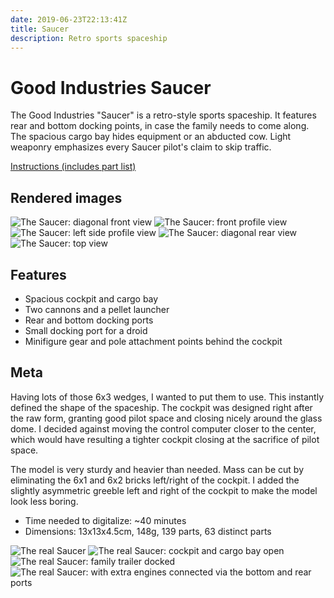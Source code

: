 ```yaml
---
date: 2019-06-23T22:13:41Z
title: Saucer
description: Retro sports spaceship
---
```


# Good Industries Saucer

The Good Industries "Saucer" is a retro-style sports spaceship.
It features rear and bottom docking points, in case the family needs to come along.
The spacious cargo bay hides equipment or an abducted cow.
Light weaponry emphasizes every Saucer pilot's claim to skip traffic.

[Instructions (includes part list)](saucer-instructions.pdf)

## Rendered images

![The Saucer: diagonal front view](saucer.png)
![The Saucer: front profile view](saucer_2.png)
![The Saucer: left side profile view](saucer_3.png)
![The Saucer: diagonal rear view](saucer_4.png)
![The Saucer: top view](saucer_5.png)

## Features

* Spacious cockpit and cargo bay
* Two cannons and a pellet launcher
* Rear and bottom docking ports
* Small docking port for a droid
* Minifigure gear and pole attachment points behind the cockpit

## Meta

Having lots of those 6x3 wedges, I wanted to put them to use.
This instantly defined the shape of the spaceship.
The cockpit was designed right after the raw form, granting good pilot space and closing nicely around the glass dome.
I decided against moving the control computer closer to the center, which would have resulting a tighter cockpit closing at the sacrifice of pilot space.

The model is very sturdy and heavier than needed.
Mass can be cut by eliminating the 6x1 and 6x2 bricks left/right of the cockpit.
I added the slightly asymmetric greeble left and right of the cockpit to make the model look less boring.

* Time needed to digitalize: ~40 minutes
* Dimensions: 13x13x4.5cm, 148g, 139 parts, 63 distinct parts

![The real Saucer](real_saucer.jpg)
![The real Saucer: cockpit and cargo bay open](real_saucer_opened.jpg)
![The real Saucer: family trailer docked](real_saucer_camper.jpg)
![The real Saucer: with extra engines connected via the bottom and rear ports](real_saucer_extra_engines.jpg)

